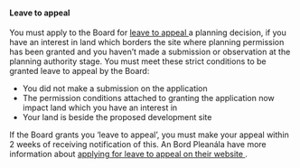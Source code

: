 ####  **Leave to appeal**

You must apply to the Board for [ leave to appeal
](https://www.pleanala.ie/en-ie/leave-to-appeal) a planning decision, if you
have an interest in land which borders the site where planning permission has
been granted and you haven’t made a submission or observation at the planning
authority stage. You must meet these strict conditions to be granted leave to
appeal by the Board:

  * You did not make a submission on the application 
  * The permission conditions attached to granting the application now impact land which you have an interest in 
  * Your land is beside the proposed development site 

If the Board grants you ‘leave to appeal’, you must make your appeal within 2
weeks of receiving notification of this. An Bord Pleanála have more
information about [ applying for leave to appeal on their website
](https://www.pleanala.ie/en-ie/leave-to-appeal/applying-for-leave-to-appeal)
.

